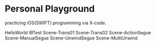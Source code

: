 # Personal Playground

practicing iOS(SWIFT) programming via X-code.

HelloWorld
IBTest
Scene-Trans01
Scene-Trans02
Scene-ActionSegue
Scene-ManualSegue
Scene-UnwindSegue
Scene-MultiUnwind
